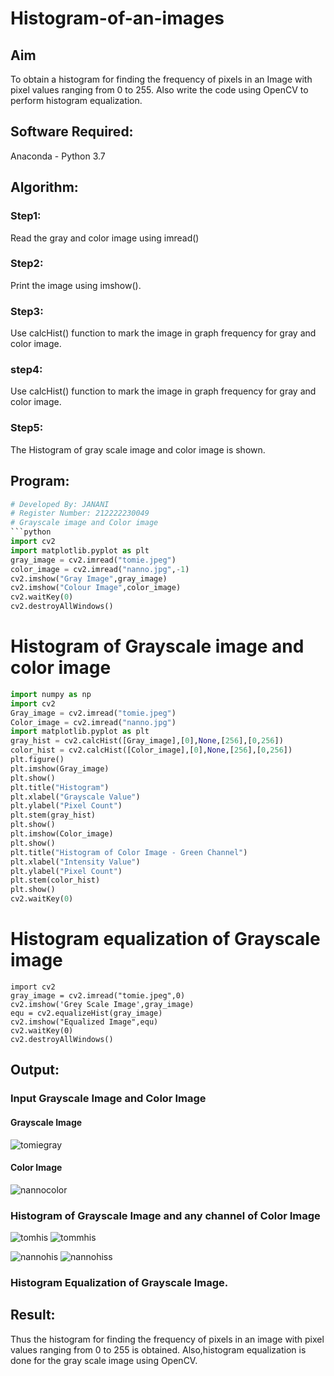 # Histogram-of-an-images
## Aim
To obtain a histogram for finding the frequency of pixels in an Image with pixel values ranging from 0 to 255. Also write the code using OpenCV to perform histogram equalization.

## Software Required:
Anaconda - Python 3.7

## Algorithm:
### Step1:
Read the gray and color image using imread()

### Step2:
Print the image using imshow().



### Step3:
Use calcHist() function to mark the image in graph frequency for gray and color image.

### step4:
Use calcHist() function to mark the image in graph frequency for gray and color image.

### Step5:
The Histogram of gray scale image and color image is shown.


## Program:
```python
# Developed By: JANANI
# Register Number: 212222230049
# Grayscale image and Color image
```python
import cv2
import matplotlib.pyplot as plt
gray_image = cv2.imread("tomie.jpeg")
color_image = cv2.imread("nanno.jpg",-1)
cv2.imshow("Gray Image",gray_image)
cv2.imshow("Colour Image",color_image)
cv2.waitKey(0)
cv2.destroyAllWindows()

```
# Histogram of Grayscale image and color image
```python
import numpy as np
import cv2
Gray_image = cv2.imread("tomie.jpeg")
Color_image = cv2.imread("nanno.jpg")
import matplotlib.pyplot as plt
gray_hist = cv2.calcHist([Gray_image],[0],None,[256],[0,256])
color_hist = cv2.calcHist([Color_image],[0],None,[256],[0,256])
plt.figure()
plt.imshow(Gray_image)
plt.show()
plt.title("Histogram")
plt.xlabel("Grayscale Value")
plt.ylabel("Pixel Count")
plt.stem(gray_hist)
plt.show()
plt.imshow(Color_image)
plt.show()
plt.title("Histogram of Color Image - Green Channel")
plt.xlabel("Intensity Value")
plt.ylabel("Pixel Count")
plt.stem(color_hist)
plt.show()
cv2.waitKey(0)
```
# Histogram equalization of Grayscale image
```
import cv2
gray_image = cv2.imread("tomie.jpeg",0)
cv2.imshow('Grey Scale Image',gray_image)
equ = cv2.equalizeHist(gray_image)
cv2.imshow("Equalized Image",equ)
cv2.waitKey(0)
cv2.destroyAllWindows()
```

## Output:
### Input Grayscale Image and Color Image

#### Grayscale Image
![tomiegray](https://github.com/JananiSoundararajan/Histogram-of-an-images/assets/119477549/312c0fb2-e04c-4fef-bdf5-51842a114b29)

#### Color Image
![nannocolor](https://github.com/JananiSoundararajan/Histogram-of-an-images/assets/119477549/a28f0ffa-1dfe-483b-9e08-00341e2e5894)


### Histogram of Grayscale Image and any channel of Color Image
![tomhis](https://github.com/JananiSoundararajan/Histogram-of-an-images/assets/119477549/ab330df5-d7ba-41c2-8c8c-5ada14d77651)
![tommhis](https://github.com/JananiSoundararajan/Histogram-of-an-images/assets/119477549/3e79db06-ede8-4fb6-8d5a-84e2c800eeb6)

![nannohis](https://github.com/JananiSoundararajan/Histogram-of-an-images/assets/119477549/8aac6865-8719-40c1-aa33-fa28500103dc)
![nannohiss](https://github.com/JananiSoundararajan/Histogram-of-an-images/assets/119477549/289b94d4-b900-43d9-b1e0-a7ef2ec3db53)


### Histogram Equalization of Grayscale Image.




## Result: 
Thus the histogram for finding the frequency of pixels in an image with pixel values ranging from 0 to 255 is obtained. Also,histogram equalization is done for the gray scale image using OpenCV.
